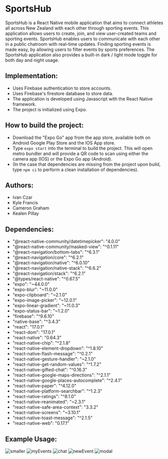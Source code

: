 # SportsHub
SportsHub is a React Native mobile application that aims to connect athletes all across New Zealand with each other through sporting events.
This application allows users to create, join, and view user-created teams and sporting events.
SportsHub enables users to communicate with each other in a public chatroom with real-time updates.
Finding sporting events is made easy, by allowing users to filter events by sports preferences.
The SportsHub application also provides a built-in dark / light mode toggle for both day and night usage.

## Implementation: 
- Uses Firebase authentication to store accounts.
- Uses Firebase's firestore database to store data.
- The application is developed using Javascript with the React Native framework.
- The project is initialized using Expo.

## How to build the project:
- Download the "Expo Go" app from the app store, available both on Android Google Play Store and the IOS App store.
- Type ```expo start``` into the terminal to build the project. This will open metro bundler and will provide a QR code to scan using either the camera app (IOS) or the Expo Go app (Android).
- (In the case that dependencies are missing from the project upon build, type ```npm ci``` to perform a clean installation of dependencies).

## Authors:
- Ivan Czar
- Kyle Francis
- Cameron Graham
- Kealen Pillay

## Dependencies:
- "@react-native-community/datetimepicker": "4.0.0"
- "@react-native-community/masked-view": "^0.1.11"
- "@react-navigation/bottom-tabs": "^6.3.1"
- "@react-navigation/core": "^6.2.1"
- "@react-navigation/native": "^6.0.10"
- "@react-navigation/native-stack": "^6.6.2"
- "@react-navigation/stack": "^6.2.1"
- "@types/react-native": "^0.67.5"
- "expo": "~44.0.0"
- "expo-blur": "~11.0.0"
- "expo-clipboard": "~2.1.0"
- "expo-image-picker": "~12.0.1"
- "expo-linear-gradient": "~11.0.3"
- "expo-status-bar": "~1.2.0"
- "firebase": "^9.6.10"
- "native-base": "^3.4.3"
- "react": "17.0.1"
- "react-dom": "17.0.1"
- "react-native": "0.64.3"
- "react-native-chip": "^2.1.8"
- "react-native-element-dropdown": "^1.8.10"
- "react-native-flash-message": "^0.2.1"
- "react-native-gesture-handler": "~2.1.0"
- "react-native-get-random-values": "^1.7.2"
- "react-native-gifted-chat": "^0.16.3"
- "react-native-google-maps-directions": "^2.1.1"
- "react-native-google-places-autocomplete": "^2.4.1"
- "react-native-paper": "^4.12.0"
- "react-native-platform-searchbar": "^1.2.3"
- "react-native-ratings": "^8.1.0"
- "react-native-reanimated": "~2.3.1"
- "react-native-safe-area-context": "3.3.2"
- "react-native-screens": "~3.10.1"
- "react-native-toast-message": "^2.1.5"
- "react-native-web": "0.17.1"

## Example Usage:
![smaller](https://user-images.githubusercontent.com/89432415/169673776-359b5666-809a-48a5-a37e-16584a53a74b.png)
![myEvents](https://user-images.githubusercontent.com/89432415/169673866-f7ff4ec8-eeae-48a3-bbd4-03291ec5202f.png)
![chat](https://user-images.githubusercontent.com/89432415/169673868-0ae85897-b648-48c4-aa54-27cb019b600b.png)
![newEvent](https://user-images.githubusercontent.com/89432415/169673869-e1008222-d2ae-4b3b-874a-b58ec46a3fb2.png)
![modal](https://user-images.githubusercontent.com/89432415/169673870-bcad02de-183d-47d3-a046-0b6d8eaed8db.png)



